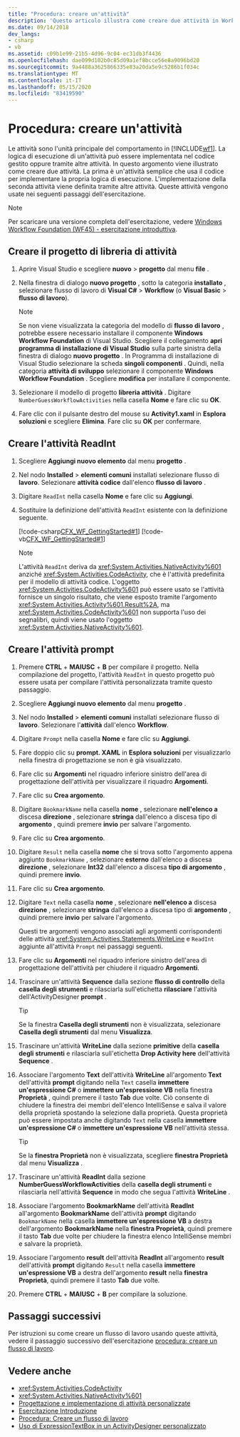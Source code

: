 ```yaml
---
title: "Procedura: creare un'attività"
description: 'Questo articolo illustra come creare due attività in Workflow Foundation: una che usa il codice per implementare la logica e una definita tramite altre attività.'
ms.date: 09/14/2018
dev_langs:
- csharp
- vb
ms.assetid: c09b1e99-21b5-4d96-9c04-ec31db3f4436
ms.openlocfilehash: dae099d102b0c85d09a1ef8bcce56e8a9096bd20
ms.sourcegitcommit: 9a4488a3625866335e83a20da5e9c5286b1f034c
ms.translationtype: MT
ms.contentlocale: it-IT
ms.lasthandoff: 05/15/2020
ms.locfileid: "83419590"
---
```

# <a name="how-to-create-an-activity"></a>Procedura: creare un'attività

Le attività sono l'unità principale del comportamento in [!INCLUDE[wf1](../../../includes/wf1-md.md)]. La logica di esecuzione di un'attività può essere implementata nel codice gestito oppure tramite altre attività. In questo argomento viene illustrato come creare due attività. La prima è un'attività semplice che usa il codice per implementare la propria logica di esecuzione. L'implementazione della seconda attività viene definita tramite altre attività. Queste attività vengono usate nei seguenti passaggi dell'esercitazione.

> [!NOTE]
> Per scaricare una versione completa dell'esercitazione, vedere [Windows Workflow Foundation (WF45) - esercitazione introduttiva](https://go.microsoft.com/fwlink/?LinkID=248976).

## <a name="create-the-activity-library-project"></a>Creare il progetto di libreria di attività

1. Aprire Visual Studio e scegliere **nuovo**  >  **progetto** dal menu **file** .

2. Nella finestra di dialogo **nuovo progetto** , sotto la categoria **installato** , selezionare flusso di lavoro di **Visual C#**  >  **Workflow** (o **Visual Basic**  >  **flusso di lavoro**).

    > [!NOTE]
    > Se non viene visualizzata la categoria del modello di **flusso di lavoro** , potrebbe essere necessario installare il componente **Windows Workflow Foundation** di Visual Studio. Scegliere il collegamento **apri programma di installazione di Visual Studio** sulla parte sinistra della finestra di dialogo **nuovo progetto** . In Programma di installazione di Visual Studio selezionare la scheda **singoli componenti** . Quindi, nella categoria **attività di sviluppo** selezionare il componente **Windows Workflow Foundation** . Scegliere **modifica** per installare il componente.

3. Selezionare il modello di progetto **libreria attività** . Digitare `NumberGuessWorkflowActivities` nella casella **Nome** e fare clic su **OK**.

4. Fare clic con il pulsante destro del mouse su **Activity1.xaml** in **Esplora soluzioni** e scegliere **Elimina**. Fare clic su **OK** per confermare.

## <a name="create-the-readint-activity"></a>Creare l'attività ReadInt

1. Scegliere **Aggiungi nuovo elemento** dal menu **progetto** .

2. Nel nodo **Installed**  >  **elementi comuni** installati selezionare flusso di **lavoro**. Selezionare **attività codice** dall'elenco **flusso di lavoro** .

3. Digitare `ReadInt` nella casella **Nome** e fare clic su **Aggiungi**.

4. Sostituire la definizione dell'attività `ReadInt` esistente con la definizione seguente.

     [!code-csharp[CFX_WF_GettingStarted#1](~/samples/snippets/csharp/VS_Snippets_CFX/cfx_wf_gettingstarted/cs/readint.cs#1)]
     [!code-vb[CFX_WF_GettingStarted#1](~/samples/snippets/visualbasic/VS_Snippets_CFX/cfx_wf_gettingstarted/vb/readint.vb#1)]

    > [!NOTE]
    > L'attività `ReadInt` deriva da <xref:System.Activities.NativeActivity%601> anziché <xref:System.Activities.CodeActivity>, che è l'attività predefinita per il modello di attività codice. L'oggetto <xref:System.Activities.CodeActivity%601> può essere usato se l'attività fornisce un singolo risultato, che viene esposto tramite l'argomento <xref:System.Activities.Activity%601.Result%2A>, ma <xref:System.Activities.CodeActivity%601> non supporta l'uso dei segnalibri, quindi viene usato l'oggetto <xref:System.Activities.NativeActivity%601>.

## <a name="create-the-prompt-activity"></a>Creare l'attività prompt

1. Premere **CTRL** + **MAIUSC** + **B** per compilare il progetto. Nella compilazione del progetto, l'attività `ReadInt` in questo progetto può essere usata per compilare l'attività personalizzata tramite questo passaggio.

2. Scegliere **Aggiungi nuovo elemento** dal menu **progetto** .

3. Nel nodo **Installed**  >  **elementi comuni** installati selezionare flusso di **lavoro**. Selezionare l'**attività** dall'elenco **Workflow**.

4. Digitare `Prompt` nella casella **Nome** e fare clic su **Aggiungi**.

5. Fare doppio clic su **prompt. XAML** in **Esplora soluzioni** per visualizzarlo nella finestra di progettazione se non è già visualizzato.

6. Fare clic su **Argomenti** nel riquadro inferiore sinistro dell'area di progettazione dell'attività per visualizzare il riquadro **Argomenti**.

7. Fare clic su **Crea argomento**.

8. Digitare `BookmarkName` nella casella **nome** , selezionare **nell'elenco a** discesa **direzione** , selezionare **stringa** dall'elenco a discesa tipo di **argomento** , quindi premere **invio** per salvare l'argomento.

9. Fare clic su **Crea argomento**.

10. Digitare `Result` nella casella **nome** che si trova sotto l'argomento appena aggiunto `BookmarkName` , selezionare **esterno** dall'elenco a discesa **direzione** , selezionare **Int32** dall'elenco a discesa **tipo di argomento** , quindi premere **invio**.

11. Fare clic su **Crea argomento**.

12. Digitare `Text` nella casella **nome** , selezionare **nell'elenco a** discesa **direzione** , selezionare **stringa** dall'elenco a discesa tipo di **argomento** , quindi premere **invio** per salvare l'argomento.

     Questi tre argomenti vengono associati agli argomenti corrispondenti delle attività <xref:System.Activities.Statements.WriteLine> e `ReadInt` aggiunte all'attività `Prompt` nei passaggi seguenti.

13. Fare clic su **Argomenti** nel riquadro inferiore sinistro dell'area di progettazione dell'attività per chiudere il riquadro **Argomenti**.

14. Trascinare un'attività **Sequence** dalla sezione **flusso di controllo** della **casella degli strumenti** e rilasciarla sull'etichetta **rilasciare** l'attività dell'ActivityDesigner **prompt** .

    > [!TIP]
    > Se la finestra **Casella degli strumenti** non è visualizzata, selezionare **Casella degli strumenti** dal menu **Visualizza**.

15. Trascinare un'attività **WriteLine** dalla sezione **primitive** della **casella degli strumenti** e rilasciarla sull'etichetta **Drop Activity here** dell'attività **Sequence** .

16. Associare l'argomento **Text** dell'attività **WriteLine** all'argomento **Text** dell'attività **prompt** digitando nella `Text` casella **immettere un'espressione C#** o **immettere un'espressione VB** nella finestra **Proprietà** , quindi premere il tasto **Tab** due volte. Ciò consente di chiudere la finestra dei membri dell'elenco IntelliSense e salva il valore della proprietà spostando la selezione dalla proprietà. Questa proprietà può essere impostata anche digitando `Text` nella casella **immettere un'espressione C#** o **immettere un'espressione VB** nell'attività stessa.

    > [!TIP]
    > Se la **finestra Proprietà** non è visualizzata, scegliere **finestra Proprietà** dal menu **Visualizza** .

17. Trascinare un'attività **ReadInt** dalla sezione **NumberGuessWorkflowActivities** della **casella degli strumenti** e rilasciarla nell'attività **Sequence** in modo che segua l'attività **WriteLine** .

18. Associare l'argomento **BookmarkName** dell'attività **ReadInt** all'argomento **BookmarkName** dell'attività **prompt** digitando `BookmarkName` nella casella **immettere un'espressione VB** a destra dell'argomento **BookmarkName** nella **finestra Proprietà**, quindi premere il tasto **Tab** due volte per chiudere la finestra elenco IntelliSense membri e salvare la proprietà.

19. Associare l'argomento **result** dell'attività **ReadInt** all'argomento **result** dell'attività **prompt** digitando `Result` nella casella **immettere un'espressione VB** a destra dell'argomento **result** nella **finestra Proprietà**, quindi premere il tasto **Tab** due volte.

20. Premere **CTRL** + **MAIUSC** + **B** per compilare la soluzione.

## <a name="next-steps"></a>Passaggi successivi

Per istruzioni su come creare un flusso di lavoro usando queste attività, vedere il passaggio successivo dell'esercitazione [procedura: creare un flusso di lavoro](how-to-create-a-workflow.md).

## <a name="see-also"></a>Vedere anche

- <xref:System.Activities.CodeActivity>
- <xref:System.Activities.NativeActivity%601>
- [Progettazione e implementazione di attività personalizzate](designing-and-implementing-custom-activities.md)
- [Esercitazione Introduzione](getting-started-tutorial.md)
- [Procedura: Creare un flusso di lavoro](how-to-create-a-workflow.md)
- [Uso di ExpressionTextBox in un ActivityDesigner personalizzato](./samples/using-the-expressiontextbox-in-a-custom-activity-designer.md)
